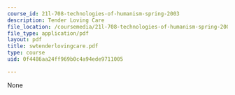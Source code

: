 ```yaml
---
course_id: 21l-708-technologies-of-humanism-spring-2003
description: Tender Loving Care
file_location: /coursemedia/21l-708-technologies-of-humanism-spring-2003/0f4486aa24ff969b0c4a94ede9711005_swtenderlovingcare.pdf
file_type: application/pdf
layout: pdf
title: swtenderlovingcare.pdf
type: course
uid: 0f4486aa24ff969b0c4a94ede9711005

---
```

None